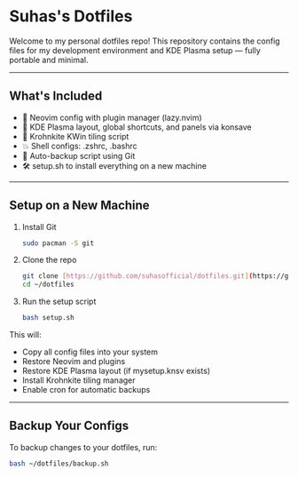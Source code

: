 # Suhas's Dotfiles

Welcome to my personal dotfiles repo! This repository contains the config files for my development environment and KDE Plasma setup — fully portable and minimal.

---

## What's Included

* 🧠 Neovim config with plugin manager (lazy.nvim)
* 🎨 KDE Plasma layout, global shortcuts, and panels via konsave
* 🪿 Krohnkite KWin tiling script
* 💥 Shell configs: .zshrc, .bashrc
* 🔁 Auto-backup script using Git
* 🛠️ setup.sh to install everything on a new machine

---

## Setup on a New Machine

1.  Install Git

    ```bash
    sudo pacman -S git
    ```

2.  Clone the repo

    ```bash
    git clone [https://github.com/suhasofficial/dotfiles.git](https://github.com/suhasofficial/dotfiles.git) ~/dotfiles
    cd ~/dotfiles
    ```

3.  Run the setup script

    ```bash
    bash setup.sh
    ```

This will:
* Copy all config files into your system
* Restore Neovim and plugins
* Restore KDE Plasma layout (if mysetup.knsv exists)
* Install Krohnkite tiling manager
* Enable cron for automatic backups

---

## Backup Your Configs

To backup changes to your dotfiles, run:

```bash
bash ~/dotfiles/backup.sh
